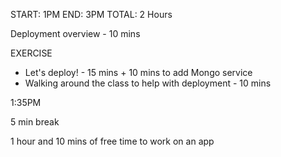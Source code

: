 START: 1PM
END: 3PM
TOTAL: 2 Hours

Deployment overview - 10 mins

EXERCISE
- Let's deploy! - 15 mins + 10 mins to add Mongo service
- Walking around the class to help with deployment - 10 mins

1:35PM

5 min break

1 hour and 10 mins of free time to work on an app
